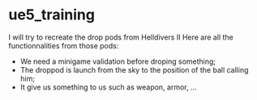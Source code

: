 # ue5_training

I will try to recreate the drop pods from Helldivers II
Here are all the functionnalities from those pods:
- We need a minigame validation before droping something;
- The droppod is launch from the sky to the position of the ball calling him;
- It give us something to us such as weapon, armor, ...
